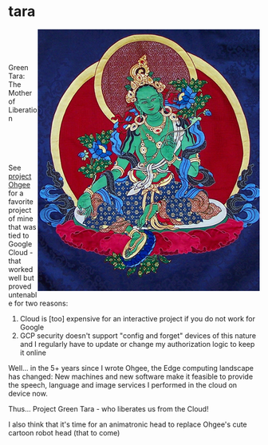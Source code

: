 # tara
<div>
<img src=img/Green-Tara.jpg alt="the goddess" align=right>
<br/><br/><br/><br/>Green Tara: The Mother of Liberation<br/><br/><br/><br/><br/>
</div>

See [project Ohgee](https://www.github.com/raygeeknyc/ohgee) for a favorite project of mine that was tied to Google Cloud - that worked well but proved untenable for two reasons:

1) Cloud is [too] expensive for an interactive project if you do not work for Google
2) GCP security doesn't support "config and forget" devices of this nature and I regularly have to update or change my authorization logic to keep it online

Well... in the 5+ years since I wrote Ohgee, the Edge computing landscape has changed: New machines and new software make it feasible to provide the speech, language and image services I performed in the cloud on device now.

Thus... Project Green Tara - who liberates us from the Cloud!

I also think that it's time for an animatronic head to replace Ohgee's cute cartoon robot head
(that to come)
